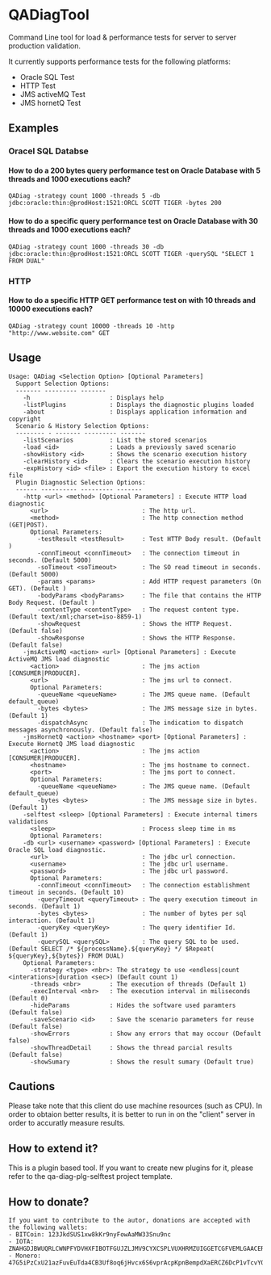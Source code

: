 # QADiagTool

Command Line tool for load & performance tests for server to server production validation.

It currently supports performance tests for the following platforms:
* Oracle SQL Test
* HTTP Test
* JMS activeMQ Test
* JMS hornetQ Test

## Examples

### Oracel SQL Databse

#### How to do a 200 bytes query performance test on Oracle Database with 5 threads and 1000 executions each?
```QADiag -strategy count 1000 -threads 5 -db jdbc:oracle:thin:@prodHost:1521:ORCL SCOTT TIGER -bytes 200 ```

#### How to do a specific query performance test on Oracle Database with 30 threads and 1000 executions each?
```QADiag -strategy count 1000 -threads 30 -db jdbc:oracle:thin:@prodHost:1521:ORCL SCOTT TIGER -querySQL "SELECT 1 FROM DUAL"```

### HTTP

#### How to do a specific HTTP GET performance test on with 10 threads and 10000 executions each?
```QADiag -strategy count 10000 -threads 10 -http "http://www.website.com" GET```
    
## Usage
```
Usage: QADiag <Selection Option> [Optional Parameters]
  Support Selection Options:
  ------- --------- -------
    -h                      : Displays help
    -listPlugins            : Displays the diagnostic plugins loaded
    -about                  : Displays application information and copyright
  Scenario & History Selection Options:
  -------- - ------- --------- -------
    -listScenarios          : List the stored scenarios
    -load <id>              : Loads a previously saved scenario
    -showHistory <id>       : Shows the scenario execution history
    -clearHistory <id>      : Clears the scenario execution history
    -expHistory <id> <file> : Export the execution history to excel file
  Plugin Diagnostic Selection Options:
  ------ ---------- --------- -------
    -http <url> <method> [Optional Parameters] : Execute HTTP load diagnostic
      <url>                          : The http url.
      <method>                       : The http connection method (GET|POST).
      Optional Parameters:
        -testResult <testResult>     : Test HTTP Body result. (Default )
        -connTimeout <connTimeout>   : The connection timeout in seconds. (Default 5000)
        -soTimeout <soTimeout>       : The SO read timeout in seconds. (Default 5000)
        -params <params>             : Add HTTP request parameters (On GET). (Default )
        -bodyParams <bodyParams>     : The file that contains the HTTP Body Request. (Default )
        -contentType <contentType>   : The request content type. (Default text/xml;charset=iso-8859-1)
        -showRequest                 : Shows the HTTP Request. (Default false)
        -showResponse                : Shows the HTTP Response. (Default false)
    -jmsActiveMQ <action> <url> [Optional Parameters] : Execute ActiveMQ JMS load diagnostic
      <action>                       : The jms action [CONSUMER|PRODUCER].
      <url>                          : The jms url to connect.
      Optional Parameters:
        -queueName <queueName>       : The JMS queue name. (Default default_queue)
        -bytes <bytes>               : The JMS message size in bytes. (Default 1)
        -dispatchAsync               : The indication to dispatch messages asynchronously. (Default false)
    -jmsHornetQ <action> <hostname> <port> [Optional Parameters] : Execute HornetQ JMS load diagnostic
      <action>                       : The jms action [CONSUMER|PRODUCER].
      <hostname>                     : The jms hostname to connect.
      <port>                         : The jms port to connect.
      Optional Parameters:
        -queueName <queueName>       : The JMS queue name. (Default default_queue)
        -bytes <bytes>               : The JMS message size in bytes. (Default 1)
    -selftest <sleep> [Optional Parameters] : Execute internal timers validations
      <sleep>                        : Process sleep time in ms
      Optional Parameters:
    -db <url> <username> <password> [Optional Parameters] : Execute Oracle SQL load diagnostic.
      <url>                          : The jdbc url connection.
      <username>                     : The jdbc url username.
      <password>                     : The jdbc url password.
      Optional Parameters:
        -connTimeout <connTimeout>   : The connection establishment timeout in seconds. (Default 10)
        -queryTimeout <queryTimeout> : The query execution timeout in seconds. (Default 1)
        -bytes <bytes>               : The number of bytes per sql interaction. (Default 1)
        -queryKey <queryKey>         : The query identifier Id. (Default 1)
        -querySQL <querySQL>         : The query SQL to be used. (Default SELECT /* ${processName}.${queryKey} */ $Repeat(
${queryKey},${bytes}) FROM DUAL)
    Optional Parameters:
      -strategy <type> <nbr>: The strategy to use <endless|count <interations>|duration <sec>) (Default count 1)
      -threads <nbr>        : The execution of threads (Default 1)
      -execInterval <nbr>   : The execution interval in miliseconds (Default 0)
      -hideParams           : Hides the software used paramters (Default false)
      -saveScenario <id>    : Save the scenario parameters for reuse (Default false)
      -showErrors           : Show any errors that may occour (Default false)
      -showThreadDetail     : Shows the thread parcial results (Default false)
      -showSumary           : Shows the result sumary (Default true)
```

## Cautions

Please take note that this client do use machine resources (such as CPU). In order to obtaion better results, it is better to run in on the "client" server in order to accuratly measure results.

## How to extend it?

This is a plugin based tool. If you want to create new plugins for it, please refer to the qa-diag-plg-selftest project template.

## How to donate?

```
If you want to contribute to the autor, donations are accepted with the following wallets: 
- BITCoin: 123JkdSUS1xw8kKr9nyFowAaMW33Snu9nc
- IOTA: ZNAHGDJBWUQRLCWNPFYDVHXFIBOTFGUJZLJMV9CYXCSPLVUXHRMZUIGGETCGFVEMLGAACERYXMASGKU9DOFEIGZSDW
- Monero: 47G5iPzCxU21azFuvEuTda4CB3Uf8oq6jHvcx6S6vprAcpKpnBempdXaERCZ6DcP1vTcvYQLxHopKBgKK3C8ieuESbtVL9B
```
